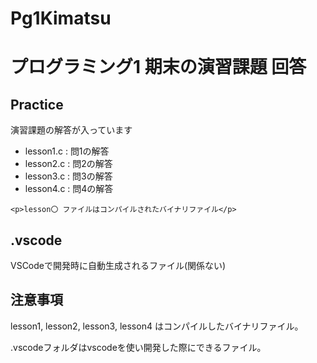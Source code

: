 # Pg1Kimatsu

<h1>プログラミング1 期末の演習課題 回答</h1>
<div>
    <h2>Practice</h2>
    <p>演習課題の解答が入っています</p>
    <ul>
        <li>lesson1.c : 問1の解答</li>
        <li>lesson2.c : 問2の解答</li>
        <li>lesson3.c : 問3の解答</li>
        <li>lesson4.c : 問4の解答</li>
    </ul>

    <p>lesson〇 ファイルはコンパイルされたバイナリファイル</p>
</div>
<div>
    <h2>.vscode</h2>
    <p>VSCodeで開発時に自動生成されるファイル(関係ない)</p>
</div>

## 注意事項
<p>lesson1, lesson2, lesson3, lesson4 はコンパイルしたバイナリファイル。</p>
<p>.vscodeフォルダはvscodeを使い開発した際にできるファイル。</p>

